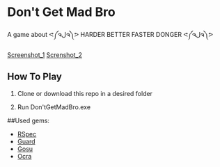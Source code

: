 Don't Get Mad Bro
==============

A game about ᕙ༼ຈلຈ༽ᕗ HARDER BETTER FASTER DONGER ᕙ༼ຈلຈ༽ᕗ

[Screenshot_1](http://gyazo.com/fb5a8dcd729bb2bf2416ac0c30c4b448.png) [Screnshot_2](http://gyazo.com/4034bcfa4820786f02eb812381d11554.png)

## How To Play
1. Clone or download this repo in a desired folder

2. Run Don'tGetMadBro.exe

##Used gems:

* [RSpec](https://github.com/rspec/rspec)
* [Guard](https://github.com/guard/guard)
* [Gosu](http://www.libgosu.org/)
* [Ocra](https://github.com/larsch/ocra/)
